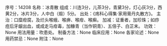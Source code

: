 序号：14208
名称：冰青散
组成：川连3分，儿茶3分，青黛3分，灯心灰3分，西黄2分，冰片3分，人中白（煅）5分。
出处：《疡科心得集·家用膏丹丸散方》。
主治：口糜疳腐，及烂头喉蛾、喉痹、喉疳、喉癣。
加减：证重者，加珍珠；如痧痘后牙龈出血，或成走马疳毒，加糠青（当作铜青）、五倍子、白芷末。
功效：None
用法用量：吹患处。
制备方法：None
临床应用：None
各家论述：None
用药禁忌：None
附注：None
